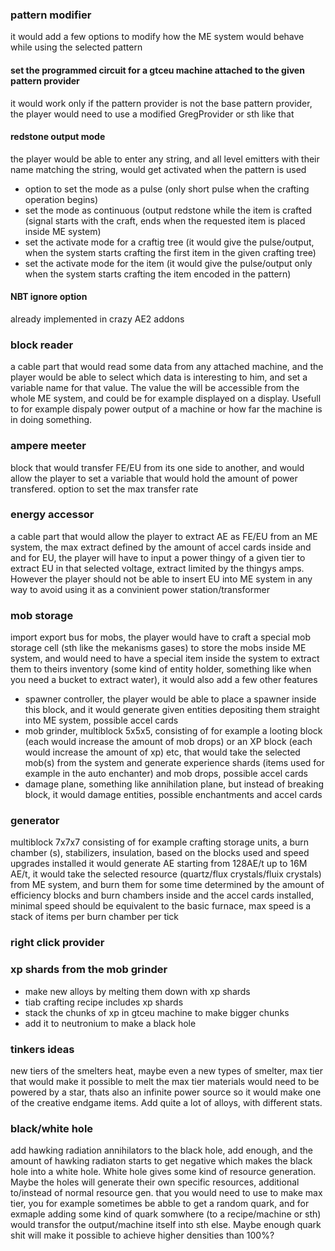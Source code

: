 ### pattern modifier
it would add a few options to modify how the ME system would behave while using the selected pattern
#### set the programmed circuit for a gtceu machine attached to the given pattern provider 
it would work only if the pattern provider is not the base pattern provider, the player would need to use a modified GregProvider or sth like that
#### redstone output mode
the player would be able to enter any string, and all level emitters with their name matching the string, would get activated when the pattern is used
- option to set the mode as a pulse (only short pulse when the crafting operation begins)
- set the mode as continuous (output redstone while the item is crafted (signal starts with the craft, ends when the requested item is placed inside ME system)
- set the activate mode for a craftig tree (it would give the pulse/output, when the system starts crafting the first item in the given crafting tree)
- set the activate mode for the item (it would give the pulse/output only when the system starts crafting the item encoded in the pattern)
#### NBT ignore option
already implemented in crazy AE2 addons 
### block reader 
a cable part that would read some data from any attached machine, and the player would be able to select which data is interesting to him, and set a variable name for that value. The value the will be accessible from the whole ME system, and could be for example displayed on a display. Usefull to for example dispaly power output of a machine or how far the machine is in doing something.
### ampere meeter 
block that would transfer FE/EU from its one side to another, and would allow the player to set a variable that would hold the amount of power transfered. option to set the max transfer rate
### energy accessor 
a cable part that would allow the player to extract AE as FE/EU from an ME system, the max extract defined by the amount of accel cards inside and and for EU, the player will have to input a power thingy of a given tier to extract EU in that selected voltage, extract limited by the thingys amps. However the player should not be able to insert EU into ME system in any way to avoid using it as a convinient power station/transformer
### mob storage 
import export bus for mobs, the player would have to craft a special mob storage cell (sth like the mekanisms gases) to store the mobs inside ME system, and would need to have a special item inside the system to extract them to theirs inventory (some kind of entity holder, something like when you need a bucket to extract water), it would also add a few other features
- spawner controller, the player would be able to place a spawner inside this block, and it would generate given entities depositing them straight into ME system, possible accel cards 
- mob grinder, multiblock 5x5x5, consisting of for example a looting block (each would increase the amount of mob drops) or an XP block (each would increase the amount of xp) etc, that would take the selected mob(s) from the system and generate experience shards (items used for example in the auto enchanter) and mob drops, possible accel cards
- damage plane, something like annihilation plane, but instead of breaking block, it would damage entities, possible enchantments and accel cards
### generator
multiblock 7x7x7 consisting of for example crafting storage units, a burn chamber (s), stabilizers, insulation, based on the blocks used and speed upgrades installed it would generate AE starting from 128AE/t up to 16M AE/t, it would take the selected resource (quartz/flux crystals/fluix crystals) from ME system, and burn them for some time determined by the amount of efficiency blocks and burn chambers inside and the accel cards installed, minimal speed should be equivalent to the basic furnace, max speed is a stack of items per burn chamber per tick
### right click provider
### xp shards from the mob grinder
- make new alloys by melting them down with xp shards
- tiab crafting recipe includes xp shards
- stack the chunks of xp in gtceu machine to make bigger chunks
- add it to neutronium to make a black hole
### tinkers ideas
new tiers of the smelters heat, maybe even a new types of smelter, max tier that would make it possible to melt the max tier materials would need to be powered by a star, thats also an infinite power source so it would make one of the creative endgame items. Add quite a lot of alloys, with different stats. 
### black/white hole
add hawking radiation annihilators to the black hole, add enough, and the amount of hawking radiaton starts to get negative which makes the black hole into a white hole. White hole gives some kind of resource generation. Maybe the holes will generate their own specific resources, additional to/instead of normal resource gen. that you would need to use to make max tier, you for example sometimes be abble to get a random quark, and for exmaple adding some kind of quark somwhere (to a recipe/machine or sth) would transfor the output/machine itself into sth else. Maybe enough quark shit will make it possible to achieve higher densities than 100%?